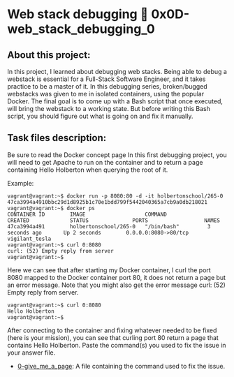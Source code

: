 # Web stack debugging :page_with_curl: 0x0D-web_stack_debugging_0

## About this project:
In this project, I learned about debugging web stacks.
Being able to debug a webstack is essential for a Full-Stack Software Engineer, 
and it takes practice to be a master of it.
In this debugging series, broken/bugged webstacks was given to me in isolated containers, using the popular Docker.
The final goal is to come up with a Bash script that once executed, will bring the webstack to a working state. 
But before writing this Bash script, you should figure out what is going on and fix it manually.

## Task files description:

Be sure to read the Docker concept page
In this first debugging project, you will need to get Apache to run on the container and to return a page containing Hello Holberton when querying the root of it.

Example:
```
vagrant@vagrant:~$ docker run -p 8080:80 -d -it holbertonschool/265-0
47ca3994a4910bbc29d1d8925b1c70e1bdd799f5442040365a7cb9a0db218021
vagrant@vagrant:~$ docker ps
CONTAINER ID        IMAGE                   COMMAND             CREATED             STATUS              PORTS                  NAMES
47ca3994a491        holbertonschool/265-0   "/bin/bash"         3 seconds ago       Up 2 seconds        0.0.0.0:8080->80/tcp   vigilant_tesla
vagrant@vagrant:~$ curl 0:8080
curl: (52) Empty reply from server
vagrant@vagrant:~$
```

Here we can see that after starting my Docker container, I curl the port 8080 mapped to the Docker container port 80, it does not return a page but an error message. Note that you might also get the error message curl: (52) Empty reply from server.

```
vagrant@vagrant:~$ curl 0:8080
Hello Holberton
vagrant@vagrant:~$
```

After connecting to the container and fixing whatever needed to be fixed (here is your mission), you can see that curling port 80 return a page that contains Hello Holberton. Paste the command(s) you used to fix the issue in your answer file.

* [0-give_me_a_page](./0-give_me_a_page): A file containing the command used to fix the issue.
